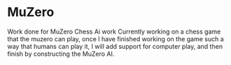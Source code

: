 # MuZero
Work done for MuZero Chess Ai work
Currently working on a chess game that the muzero can play, once I have finished working on the game such a way that humans can play it, I will add support for computer play, and then finish by constructing the MuZero AI.
